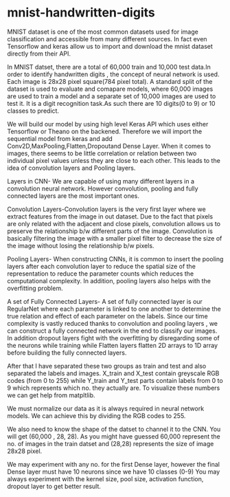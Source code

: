 # mnist-handwritten-digits
MNIST dataset is one of the most common datasets used for image classification and accessible from many different sources. In fact even Tensorflow 
and keras allow us to import and download the mnist dataset directly from their API.

In MNIST datset, there are a total of 60,000 train and 10,000 test data.In order to identify handwritten digits , the concept of neural network is used.
Each image is 28x28 pixel square(784 pixel total). A standard split of the dataset is used to evaluate and comapare models,
where 60,000 images are used to train a model and a separate set of 10,000 images are used to test it.
It is a digit recognition task.As such there are 10 digits(0 to 9) or 10 classes to predict.

We will build our model by using high level Keras API which uses either Tensorflow or Theano on the backened. Therefore we will import 
the sequential model from keras and add Conv2D,MaxPooling,Flatten,Dropoutand Dense Layer. When it comes to images, 
there seems to be little correlation or relation between two individual pixel values unless they are close to each other.
This leads to the idea of convolution layers and Pooling layers.

Layers in CNN-
We are capable of using many different layers in a convolution neural network. However convolution, pooling and fully connected layers are the most important ones.

Convolution Layers-Convolution layers is the very first layer where we extract features from the image in out dataset. Due to the fact that pixels are only related with the adjacent 
and close pixels, convolution allows us to preserve the relationship b/w different parts of the image. Convolution is basically filtering the image with a smaller pixel filter to decrease the size of the image without losing the relationship b/w pixels.

Pooling Layers- When constructing CNNs, it is common to insert the pooling layers after each convolution layer to reduce the spatial size of the representation to reduce the parameter counts which reduces the computational complexity.
In addition, pooling layers also helps with the overfitting problem.

A set of Fully Connected Layers- A set of fully connected layer is our RegularNet where each parameter is linked to one another to determine the true 
relation and effect of each parameter on the labels. Since our time complexity is vastly reduced thanks to convolution and pooling layers , we can construct a fully 
connected network in the end to classify our images.
In addition dropout layers fight with the overfitting by disregarding some of the neurons while training while Flatten layers flatten 2D arrays 
to 1D array before building the fully connected layers.

After that I have separated these two groups as train and test and also separated the labels and images. X_train and X_test contain greyscale RGB codes
(from 0 to 255) while Y_train and Y_test parts contain labels from 0 to 9 which represents which no. they actually are.
To visualize these numbers we can get help from matpltlib.

We must normalize our data as it is always required in neural network models. We can achieve this by dividing the RGB codes to 255.

We also need to know the shape of the datset to channel it to the CNN. You will get (60,000 , 28, 28). As you might have guessed 60,000 represent 
the no. of images in the train datset and (28,28) represents the size of image 28x28 pixel.

We may experiment with any no. for the first Dense layer, however the final Dense layer must have 10 neurons since we have 10 classes (0-9)
You may always experiment with the kernel size, pool size, activation function, dropout layer to get better result.

